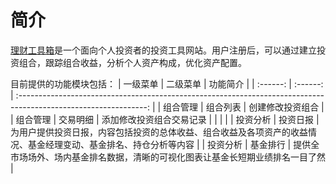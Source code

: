 # 简介
[理财工具箱](www.easyailab.cn)是一个面向个人投资者的投资工具网站。用户注册后，可以通过建立投资组合，跟踪组合收益，分析个人资产构成，优化资产配置。

目前提供的功能模块包括：
| 一级菜单 | 二级菜单 |                                                     功能简介                                                     |
| :------: | :------: | :--------------------------------------------------------------------------------------------------------------: |
| 组合管理 | 组合列表 |                                                 创建修改投资组合                                                 |
| 组合管理 | 交易明细 |                                             添加修改投资组合交易记录                                             |
|          |          |
| 投资分析 | 投资日报 | 为用户提供投资日报，内容包括投资的总体收益、组合收益及各项资产的收益情况、基金经理变动、基金排名、持仓分析等内容 |
| 投资分析 | 基金排行 |                  提供全市场场外、场内基金排名数据，清晰的可视化图表让基金长短期业绩排名一目了然                  |